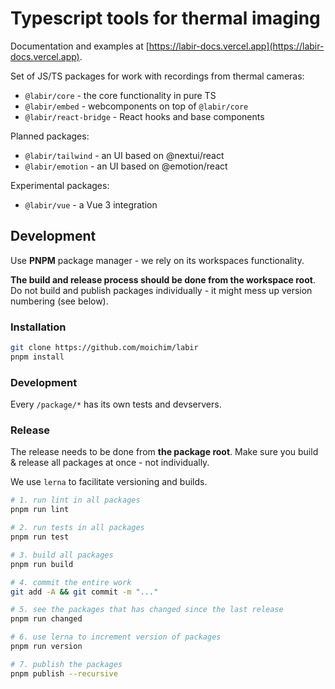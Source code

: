# Typescript tools for thermal imaging

Documentation and examples at [https://labir-docs.vercel.app](https://labir-docs.vercel.app).

Set of JS/TS packages for work with recordings from thermal cameras:

- `@labir/core` - the core functionality in pure TS
- `@labir/embed` - webcomponents on top of `@labir/core`
- `@labir/react-bridge` - React hooks and base components

Planned packages:
- `@labir/tailwind` - an UI based on @nextui/react
- `@labir/emotion` - an UI based on @emotion/react

Experimental packages:
- `@labir/vue` - a Vue 3 integration

## Development

Use **PNPM** package manager - we rely on its workspaces functionality.

**The build and release process should be done from the workspace root**. Do not build and publish packages individually - it might mess up version numbering (see below).


### Installation

```bash
git clone https://github.com/moichim/labir
pnpm install
```

### Development

Every `/package/*` has its own tests and devservers.

### Release

The release needs to be done from **the package root**. Make sure you build & release all packages at once - not individually.

We use `lerna` to facilitate versioning and builds.

```bash
# 1. run lint in all packages
pnpm run lint

# 2. run tests in all packages
pnpm run test

# 3. build all packages
pnpm run build

# 4. commit the entire work
git add -A && git commit -m "..."

# 5. see the packages that has changed since the last release
pnpm run changed

# 6. use lerna to increment version of packages
pnpm run version

# 7. publish the packages
pnpm publish --recursive
```